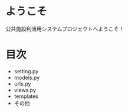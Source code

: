 # ようこそ
公共施設利活用システムプロジェクトへようこそ！

# 目次 
- setting.py
- models.py
- urls.py
- views.py
- templates
- その他